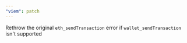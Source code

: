 ```yaml
---
"viem": patch
---
```


Rethrow the original `eth_sendTransaction` error if `wallet_sendTransaction` isn't supported
